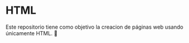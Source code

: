 # HTML
Este repositorio tiene como objetivo la creacion de páginas web usando únicamente HTML.
:dog:
